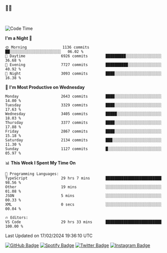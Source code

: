 ### 🤙🍺

<!-- <a href="https://github-readme-stats.vercel.app/api?username=hzak2xx&count_private=true&show_icons=true&theme=dracula">
  <img align="center" src="https://github-readme-stats.vercel.app/api?username=hzak2xx&count_private=true&show_icons=true&theme=dracula" />
</a>
</br> -->
</br>

<!--START_SECTION:waka-->
![Code Time](http://img.shields.io/badge/Code%20Time-3%2C093%20hrs%2020%20mins-blue)

**I'm a Night 🦉** 

```text
🌞 Morning                1136 commits        ██░░░░░░░░░░░░░░░░░░░░░░░   06.02 % 
🌆 Daytime                6926 commits        █████████░░░░░░░░░░░░░░░░   36.68 % 
🌃 Evening                7727 commits        ██████████░░░░░░░░░░░░░░░   40.92 % 
🌙 Night                  3093 commits        ████░░░░░░░░░░░░░░░░░░░░░   16.38 % 
```
📅 **I'm Most Productive on Wednesday** 

```text
Monday                   2643 commits        ████░░░░░░░░░░░░░░░░░░░░░   14.00 % 
Tuesday                  3329 commits        ████░░░░░░░░░░░░░░░░░░░░░   17.63 % 
Wednesday                3405 commits        █████░░░░░░░░░░░░░░░░░░░░   18.03 % 
Thursday                 3377 commits        ████░░░░░░░░░░░░░░░░░░░░░   17.88 % 
Friday                   2867 commits        ████░░░░░░░░░░░░░░░░░░░░░   15.18 % 
Saturday                 2134 commits        ███░░░░░░░░░░░░░░░░░░░░░░   11.30 % 
Sunday                   1127 commits        █░░░░░░░░░░░░░░░░░░░░░░░░   05.97 % 
```


📊 **This Week I Spent My Time On** 

```text
💬 Programming Languages: 
TypeScript               29 hrs 7 mins       █████████████████████████   98.56 % 
Other                    19 mins             ░░░░░░░░░░░░░░░░░░░░░░░░░   01.08 % 
JSON                     5 mins              ░░░░░░░░░░░░░░░░░░░░░░░░░   00.33 % 
XML                      0 secs              ░░░░░░░░░░░░░░░░░░░░░░░░░   00.04 % 

🔥 Editors: 
VS Code                  29 hrs 33 mins      █████████████████████████   100.00 % 
```


 Last Updated on 17/02/2024 19:36:10 UTC
<!--END_SECTION:waka-->

[![GitHub Badge](https://img.shields.io/badge/GitHub-100000?style=for-the-badge&logo=github&logoColor=white)](https://github.com/hzak2xx)
[![Spotify Badge](https://img.shields.io/badge/Spotify-1ED760?&style=for-the-badge&logo=spotify&logoColor=white)](https://open.spotify.com/user/uf90s6sbbh75a1mt44clkhkvf)
[![Twitter Badge](https://img.shields.io/badge/Twitter-1DA1F2?style=for-the-badge&logo=twitter&logoColor=white)](https://twitter.com/hzak2xx)
[![Instagram Badge](https://img.shields.io/badge/Instagram-E4405F?style=for-the-badge&logo=instagram&logoColor=white)](https://www.instagram.com/hzak2xx/)
